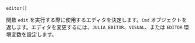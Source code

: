 ```
editor()
```

関数 `edit` を実行する際に使用するエディタを決定します。`Cmd` オブジェクトを返します。エディタを変更するには、`JULIA_EDITOR`、`VISUAL`、または `EDITOR` 環境変数を設定します。
